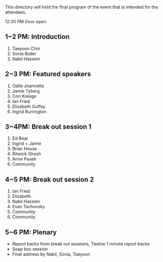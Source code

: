 This directory will hold the final program of the event that is intended for the attendees.

12:30 PM Door open

## 1~2 PM: Introduction   
1. Taeyoon Choi 
2. Sonia Boller   
3. Nabil Hassein 

## 2~3 PM: Featured speakers 
1. Odile Joannette 
2. Jamie Tyberg
3. Cori Kresge
4. Ian Fried
5. Elizabeth Guffey
6. Ingrid Burrington

## 3~4PM: Break out session 1 

1. Ed Bear 
2. Ingrid + Jamie 
3. Brian House 
4. Ritwick Ghosh
5. Anne Pasek
6. Community 

## 4~5 PM: Break out session 2 

1. Ian Fried
2. Elizabeth 
3. Nabil Hassein 
4. Evan Tachovsky 
5. Community
6. Community 


## 5~6 PM: Plenary 

- Report backs from break out sessions, Twelve 1 minute report backs
- Soap box session
- Final address by Nabil, Sonia, Taeyoon 
